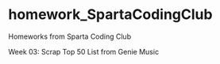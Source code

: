 # homework_SpartaCodingClub
Homeworks from Sparta Coding Club

Week 03: Scrap Top 50 List from Genie Music
